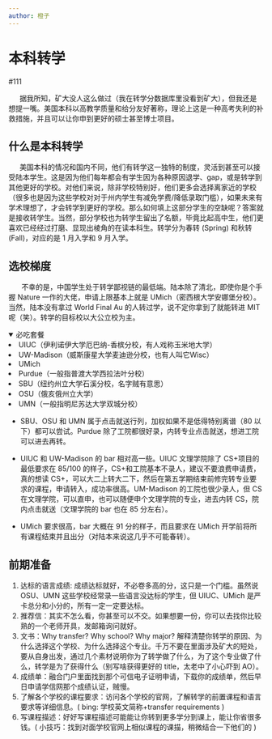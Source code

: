```yaml
---
author: 橙子
---
```


# 本科转学

#111

&ensp;&ensp;  据我所知，矿大没人这么做过（我在转学分数据库里没看到矿大），但我还是想提一嘴。美国本科以高教学质量和给分友好著称，理论上这是一种高考失利的补救措施，并且可以让你申到更好的硕士甚至博士项目。

## 什么是本科转学

&ensp;&ensp;  美国本科的情况和国内不同，他们有转学这一独特的制度，灵活到甚至可以接受陆本学生。这是因为他们每年都会有学生因为各种原因退学、gap，或是转学到其他更好的学校。对他们来说，除非学校特别好，他们更多会选择离家近的学校（很多也是因为这些学校对对于州内学生有减免学费/降低录取门槛），如果未来有学术理想了，才会转学到更好的学校。那么如何填上这部分学生的空缺呢？答案就是接收转学生。当然，部分学校也为转学生留出了名额，毕竟比起高中生，他们更喜欢已经经过打磨、显现出棱角的在读本科生。转学分为春转 (Spring) 和秋转 (Fall)，对应的是 1 月入学和 9 月入学。

## 选校梯度

&ensp; &ensp;  不幸的是，中国学生处于转学鄙视链的最低端。陆本除了清北，即使你是个手握 Nature 一作的大佬，申请上限基本上就是 UMich（密西根大学安娜堡分校）。当然，陆本没有拿过 World Final Au 的人转过学，说不定你拿到了就能转进 MIT 呢（笑）。转学的目标校以大公立校为主。

<details open>
    <summary>必吃套餐</summary>
    <li> UIUC（伊利诺伊大学厄巴纳-香槟分校，有人戏称玉米地大学）</li>
	<li> UW-Madison（威斯康星大学麦迪逊分校，也有人叫它Wisc）</li>
	<li>UMich</li>
    <li>Purdue（一般指普渡大学西拉法叶分校）</li>
    <li>SBU（纽约州立大学石溪分校，名字贼有意思）</li>
    <li>OSU（俄亥俄州立大学）</li>
    <li>UMN（一般指明尼苏达大学双城分校）</li>
</details>

- SBU、OSU 和 UMN 属于点击就送行列，加权如果不是低得特别离谱（80 以下）都可以尝试。Purdue 除了工院都很好录，内转专业点击就送，想进工院可以进去再转。

- UIUC 和 UW-Madison 的 bar 相对高一些。UIUC 文理学院除了 CS+项目的最低要求在 85/100 的样子，CS+和工院基本不录人，建议不要浪费申请费，真的想读 CS+，可以大二上转大二下，然后在第五学期结束前修完转专业要求的课程，申请转入，成功率很高。UM-Madison 的工院也很少录人，但 CS 在文理学院，可以直申，也可以随便申个文理学院的专业，进去内转 CS，院内点击就送（文理学院的 bar 也在 85 分左右）。

- UMich 要求很高，bar 大概在 91 分的样子，而且要求在 UMich 开学前将所有课程结束并且出分（对陆本来说这几乎不可能春转）。

## 前期准备

1. 达标的语言成绩: 成绩达标就好，不必卷多高的分，这只是一个门槛。虽然说 OSU、UMN 这些学校经常录一些语言没达标的学生，但 UIUC、UMich 是严卡总分和小分的，所有一定一定要达标。
2. 推荐信：其实不怎么看，你甚至可以不交。如果想要一份，你可以去找你比较熟的一个老师开具，发邮箱询问就好。
3. 文书：Why transfer? Why school? Why major? 解释清楚你转学的原因、为什么选择这个学校、为什么选择这个专业。千万不要在里面涉及矿大的短处，要从自身出发，通过几个素材说明你为了转学做了什么，为了这个专业做了什么，转学是为了获得什么（别写啥获得更好的 title，太老中了小心吓到 AO）。
4. 成绩单：融合门户里面找到那个可信电子证明申请，下载你的成绩单，然后早日申请学信网那个成绩认证，贼慢。
5. 了解各个学校的课程要求：访问各个学校的官网，了解转学的前置课程和语言要求等详细信息。( bing: 学校英文简称+transfer requirements )
6. 写课程描述：好好写课程描述可能能让你转到更多学分到课上，能让你省很多钱。( 小技巧：找到对面学校官网上相似课程的课描，稍微结合一下他们的 )
